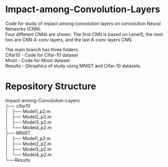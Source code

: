# Impact-among-Convolution-Layers

Code for study of impact among convolution layers on convolution Neural Networks (CNN).<br />
Four different CNNs are shown. The first CNN is based on Lenet5, the next two are CNN 4-conv layers, and the last 8-conv layers CNN.<br />

The main branch has three folders.<br />
Cifar10 - Code for Cifar-10 dataset<br />
Mnist - Code for Mnist dataset<br />
Results - Ghraphics of study using MNIST and Cifar-10 datasets.<br />


# Repository Structure

Impact-among-Convolution-Layers<br />
├── cifar10<br />
│   ├── Model1_p2.m <br />
│   ├── Model2_p2.m <br />
│   ├── Model3_p2.m <br />
│   └── Model4_p2.m <br />
├── MNIST<br />
│   ├── Model1_p2.m <br />
│   ├── Model2_p2.m <br />
│   ├── Model3_p2.m <br />
│   └── Model4_p2.m <br />
└──Results<br />
